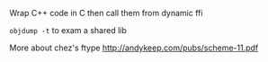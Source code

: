Wrap C++ code in C then call them from dynamic ffi

`objdump -t` to exam a shared lib

More about chez's ftype http://andykeep.com/pubs/scheme-11.pdf